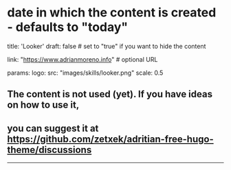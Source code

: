 # date in which the content is created - defaults to "today"
title: 'Looker'
draft: false # set to "true" if you want to hide the content 

link: "https://www.adrianmoreno.info" # optional URL

params:
    logo:
      src: "images/skills/looker.png"
      scale: 0.5

        
## The content is not used (yet). If you have ideas on how to use it, 
## you can suggest it at https://github.com/zetxek/adritian-free-hugo-theme/discussions 
---